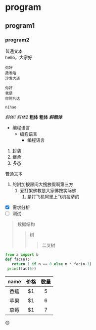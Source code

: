 # program  
## program1  
### program2  
普通文本  
  hello，大家好  
  
    你好  
    撒发哈  
    沙发大道  
  
```
你好  
我是  
你阿凡达
```

`nihao`

*斜体1*
_斜体2_
**粗体**
__粗体__
***斜粗体***

* 编程语言
    * 编程语言
        * 编程语言
        
1. 封装
2. 继承
3. 多态  

 普通文本 
1. 的附加按房间大搜放假啊第三方
    1. 爱打架佛教是大家佛按实际佛
        1. 是打飞机阿里上飞机拉萨的
        

- [x] 需求分析
- [ ] 测试

> 数据结构
>> 树
>>> 二叉树

```python
from a import b
def fac(n):
   return 1 if n == 0 else n * fac(n-1)
 print(fac(5))
 ```
 
name | 价格 |  数量  
:-:|:-:|:-:
香蕉 | $1 | 5 |
苹果 | $1 | 6 |
草莓 | $1 | 7 |

:blush:
  
